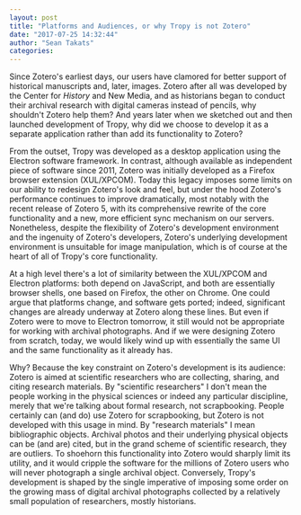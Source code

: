 ```yaml
---
layout: post
title: "Platforms and Audiences, or why Tropy is not Zotero"
date: "2017-07-25 14:32:44"
author: "Sean Takats"
categories:
---
```


Since Zotero's earliest days, our users have clamored for better support of historical manuscripts and, later, images. Zotero after all was developed by the Center for *History* and New Media, and as historians began to conduct their archival research with digital cameras instead of pencils, why shouldn't Zotero help them? And years later when we sketched out and then launched development of Tropy, why did we choose to develop it as a separate application rather than add its functionality to Zotero?

From the outset, Tropy was developed as a desktop application using the Electron software framework. In contrast, although available as independent piece of software since 2011, Zotero was initially developed as a Firefox browser extension (XUL/XPCOM). Today this legacy imposes some limits on our ability to redesign Zotero's look and feel, but under the hood Zotero's performance continues to improve dramatically, most notably with the recent release of Zotero 5, with its comprehensive rewrite of the core functionality and a new, more efficient sync mechanism on our servers. Nonetheless, despite the flexibility of Zotero's development environment and the ingenuity of Zotero's developers, Zotero's underlying development environment is unsuitable for image manipulation, which is of course at the heart of all of Tropy's core functionality. 

At a high level there's a lot of similarity between the XUL/XPCOM and Electron platforms: both depend on JavaScript, and both are essentially browser shells, one based on Firefox, the other on Chrome. One could argue that platforms change, and software gets ported; indeed, significant changes are already underway at Zotero along these lines. But even if Zotero were to move to Electron tomorrow, it still would not be appropriate for working with archival photographs. And if we were designing Zotero from scratch, today, we would likely wind up with essentially the same UI and the same functionality as it already has.

Why? Because the key constraint on Zotero's development is its audience: Zotero is aimed at scientific researchers who are collecting, sharing, and citing research materials. By "scientific researchers" I don't mean the people working in the physical sciences or indeed any particular discipline, merely that we're talking about formal research, not scrapbooking. People certainly can (and do) use Zotero for scrapbooking, but Zotero is not developed with this usage in mind. By "research materials" I mean bibliographic objects. Archival photos and their underlying physical objects can be (and are) cited, but in the grand scheme of scientific research, they are outliers. To shoehorn this functionality into Zotero would sharply limit its utility, and it would cripple the software for the millions of Zotero users who will never photograph a single archival object. Conversely, Tropy's development is shaped by the single imperative of imposing some order on the growing mass of digital archival photographs collected by a relatively small population of researchers, mostly historians.